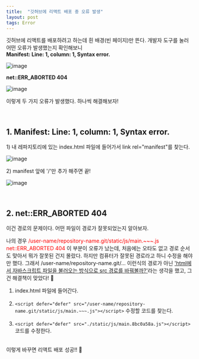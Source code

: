 ```yaml
---
title:  "깃허브에 리액트 배포 중 오류 발생"
layout: post
tags: Error
---
```


<p>
  깃허브에 리액트를 배포하려고 하는데 흰 배경(빈 페이지)만 뜬다. 개발자 도구를 눌러 어떤 오류가 발생했는지 확인해보니 <br>
  <strong>Manifest: Line: 1, column: 1, Syntax error.</strong>
</p>
  
![image](https://user-images.githubusercontent.com/108778921/189516802-c4b543bb-5f24-4e34-a0d1-e8aff3766b6f.png)

<p><strong>net::ERR_ABORTED 404</strong></p>
  
![image](https://user-images.githubusercontent.com/108778921/189516663-c6475c90-6cdb-44e9-bdbc-912d853bb3ab.png)<br>


<p>
  이렇게 두 가지 오류가 발생했다. 하나씩 해결해보자!
</p>
<br>

## 1. Manifest: Line: 1, column: 1, Syntax error.

<p> 1)  내 레파지토리에 있는 index.html 파일에 들어가서 link rel="manifest"를 찾는다. </p>
 
![image](https://user-images.githubusercontent.com/108778921/189516844-4fee2fae-6eb7-443d-b952-1e8c6934eff0.png)


<p> 2)  manifest 앞에 '/'만 추가 해주면 끝! </p>

![image](https://user-images.githubusercontent.com/108778921/189516935-56e15f36-bf55-4d2f-957b-a400f1808374.png)

<br>

## 2. net::ERR_ABORTED 404
<p> 이건 경로의 문제이다. 어떤 파일이 경로가 잘못되었는지 알아보자. </p>

<p>
  나의 경우 <span style="color:red">/user-name/repository-name.git/static/js/main.~~~.js net::ERR_ABORTED 404</span> 이 부분이 오류가 났는데,
  처음에는 오타도 없고 경로 순서도 맞아서 뭐가 잘못된 건지 몰랐다. 하지만 컴퓨터가 잘못된 경로라고 하니 수정을 해야만 했다. 그래서 /user-name/repository-name.git/... 이런식의 경로가 아닌
  <u>'html에서 자바스크립트 파일을 불러오는 방식으로 src 경로를 바꿔볼까?'</u>라는 생각을 했고, 그건 해결책이 맞았다! 🥳
</p>

1) index.html 파일에 들어간다. <br><br>
2) `<script defer="defer" src="/user-name/repository-name.git/static/js/main.~~~.js"></script>` 수정할 코드를 찾는다. <br><br>
3) `<script defer="defer" src="./static/js/main.8bc0a58a.js"></script>` 코드를 수정한다. <br><br>

<p> 이렇게 바꾸면 리액트 배포 성공!! 👏 </p>


